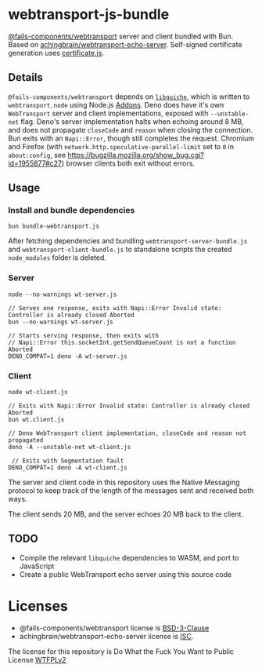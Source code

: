 # webtransport-js-bundle

[@fails-components/webtransport](https://github.com/fails-components/webtransport)
server and client bundled with Bun. Based on [achingbrain/webtransport-echo-server](https://github.com/achingbrain/webtransport-echo-server).
Self-signed certificate generation uses [certificate.js](https://github.com/achingbrain/webtransport-echo-server/blob/main/certificate.js).

## Details

`@fails-components/webtransport` depends on [`libquiche`](https://github.com/google/quiche), which is written to `webtransport.node`
using Node.js [Addons](https://nodejs.org/api/addons.html). Deno does have
it's own `WebTransport` server and client implementations, exposed with `--unstable-net`
flag. Deno's server implementation halts when echoing around 8 MB, and does not
propagate `closeCode` and `reason` when closing the connection. Bun exits with 
an `Napi::Error`, though still completes the request. Chromium and Firefox (with `network.http.speculative-parallel-limit` set to `0` in `about:config`, see https://bugzilla.mozilla.org/show_bug.cgi?id=1955877#c27)
browser clients both exit without errors.


## Usage

### Install and bundle dependencies

```
bun bundle-webtransport.js
```

After fetching dependencies and bundling `webtransport-server-bundle.js`
and `webtransport-client-bundle.js` to standalone scripts the created `node_modules` folder is
deleted.

### Server

```
node --no-warnings wt-server.js
```

```
// Serves one response, exits with Napi::Error Invalid state: Controller is already closed Aborted
bun --no-warnings wt-server.js 
```

```
// Starts serving response, then exits with
// Napi::Error this.socketInt.getSendQueueCount is not a function Aborted
DENO_COMPAT=1 deno -A wt-server.js 
```

### Client

```
node wt-client.js
```

```
// Exits with Napi::Error Invalid state: Controller is already closed Aborted
bun wt.client.js 
```

```
// Deno WebTransport client implementation, closeCode and reason not propagated
deno -A --unstable-net wt-client.js 
```


```
 // Exits with Segmentation fault 
DENO_COMPAT=1 deno -A wt-client.js
```

The server and client code in this repository uses the Native Messaging 
protocol to keep track of the length of the messages sent and received both ways.

The client sends 20 MB, and the server echoes 20 MB back to the client.

## TODO

- Compile the relevant `libquiche` dependencies to WASM, and port to JavaScript
- Create a public WebTransport echo server using this source code

# Licenses

- @fails-components/webtransport license is [BSD-3-Clause](https://github.com/guest271314/webtransport-1/blob/master/package.json#L13C15-L13C27)
- achingbrain/webtransport-echo-server
license is [ISC](https://github.com/achingbrain/webtransport-echo-server/blob/main/package.json#L11).

The license for this repository is Do What the Fuck You Want to Public License [WTFPLv2](http://www.wtfpl.net/about/)

